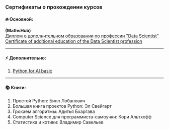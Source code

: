 ### Сертификаты о прохождении курсов
#### 🔥 Основной: 
**(MathsHub)**  
[Диплом о дополнительном образовании по профессии "Data Scientist"](https://github.com/sergigusev/Data_Science_studying/blob/main/IT_certificates/Gusev_Sergei%20-%20Data%20Science(Mathshub)%20.pdf)  
[Certificate of additional education of the Data Scientist profession](https://github.com/sergigusev/Data_Science_studying/blob/main/IT_certificates/Gusev_Sergei%20-%20Data%20Science(Mathshub)_ENG.pdf)
_______________________________________________

#### ⚡ Дополнительно:
1. [Python for AI basic](https://github.com/sergigusev/Data_Science_studying/blob/main/IT_certificates/python%20for%20AI%20basic.pdf)
______________________________
#### 📚 Книги:
1. Простой Python: Билл Лобанович
2. Большая книга проектов Python: Эл Свейгарт
3. Грокаем алгоритмы: Адитья Бхаргава
4. Computer Science для программиста-самоучки: Кори Альтхофф
5. Статистика и котики: Владимир Савельев
